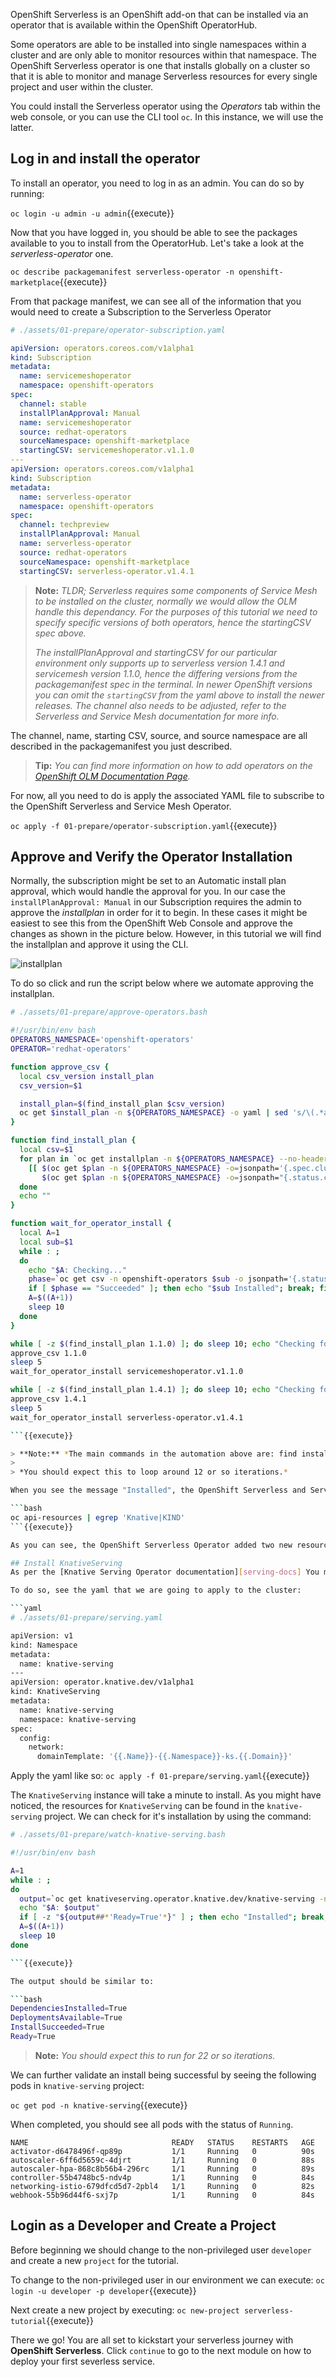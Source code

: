 [olm-docs]: https://docs.openshift.com/container-platform/4.4/operators/olm-adding-operators-to-cluster.html
[serving-docs]: https://github.com/knative/serving-operator#the-knativeserving-custom-resource

OpenShift Serverless is an OpenShift add-on that can be installed via an operator that is available within the OpenShift OperatorHub.

Some operators are able to be installed into single namespaces within a cluster and are only able to monitor resources within that namespace.  The OpenShift Serverless operator is one that installs globally on a cluster so that it is able to monitor and manage Serverless resources for every single project and user within the cluster.

You could install the Serverless operator using the *Operators* tab within the web console, or you can use the CLI tool `oc`.  In this instance, we will use the latter.

## Log in and install the operator
To install an operator, you need to log in as an admin.  You can do so by running:

`oc login -u admin -u admin`{{execute}}

Now that you have logged in, you should be able to see the packages available to you to install from the OperatorHub.  Let's take a look at the *serverless-operator* one.

`oc describe packagemanifest serverless-operator -n openshift-marketplace`{{execute}}

From that package manifest, we can see all of the information that you would need to create a Subscription to the Serverless Operator

```yaml
# ./assets/01-prepare/operator-subscription.yaml

apiVersion: operators.coreos.com/v1alpha1
kind: Subscription
metadata:
  name: servicemeshoperator
  namespace: openshift-operators
spec:
  channel: stable
  installPlanApproval: Manual
  name: servicemeshoperator
  source: redhat-operators
  sourceNamespace: openshift-marketplace
  startingCSV: servicemeshoperator.v1.1.0
---
apiVersion: operators.coreos.com/v1alpha1
kind: Subscription
metadata:
  name: serverless-operator
  namespace: openshift-operators
spec:
  channel: techpreview
  installPlanApproval: Manual
  name: serverless-operator
  source: redhat-operators
  sourceNamespace: openshift-marketplace
  startingCSV: serverless-operator.v1.4.1

```

> **Note:** *TLDR; Serverless requires some components of Service Mesh to be installed on the cluster, normally we would allow the OLM handle this dependancy.  For the purposes of this tutorial we need to specify specific versions of both operators, hence the startingCSV spec above.*
> 
> *The installPlanApproval and startingCSV for our particular environment only supports up to serverless version 1.4.1 and servicemesh version 1.1.0, hence the differing versions from the packagemanifest spec in the terminal.  In newer OpenShift versions you can omit the `startingCSV` from the yaml above to install the newer releases.  The channel also needs to be adjusted, refer to the Serverless and Service Mesh documentation for more info.*

The channel, name, starting CSV, source, and source namespace are all described in the packagemanifest you just described.

> **Tip:** *You can find more information on how to add operators on the [OpenShift OLM Documentation Page][olm-docs].*

For now, all you need to do is apply the associated YAML file to subscribe to the OpenShift Serverless and Service Mesh Operator.

`oc apply -f 01-prepare/operator-subscription.yaml`{{execute}}

## Approve and Verify the Operator Installation
Normally, the subscription might be set to an Automatic install plan approval, which would handle the approval for you.  In our case the `installPlanApproval: Manual` in our Subscription requires the admin to approve the *installplan* in order for it to begin.  In these cases it might be easiest to see this from the OpenShift Web Console and approve the changes as shown in the picture below.  However, in this tutorial we will find the installplan and approve it using the CLI. 

![installplan](/openshift/assets/middleware/serverless/01-prepare/installplan.png "Approve Install Plan")

To do so click and run the script below where we automate approving the installplan.

```bash
# ./assets/01-prepare/approve-operators.bash

#!/usr/bin/env bash
OPERATORS_NAMESPACE='openshift-operators'
OPERATOR='redhat-operators'

function approve_csv {
  local csv_version install_plan
  csv_version=$1

  install_plan=$(find_install_plan $csv_version)
  oc get $install_plan -n ${OPERATORS_NAMESPACE} -o yaml | sed 's/\(.*approved:\) false/\1 true/' | oc replace -f -
}

function find_install_plan {
  local csv=$1
  for plan in `oc get installplan -n ${OPERATORS_NAMESPACE} --no-headers -o name`; do
    [[ $(oc get $plan -n ${OPERATORS_NAMESPACE} -o=jsonpath='{.spec.clusterServiceVersionNames}' | grep -c $csv) -eq 1 && \
       $(oc get $plan -n ${OPERATORS_NAMESPACE} -o=jsonpath="{.status.catalogSources}" | grep -c $OPERATOR) -eq 1 ]] && echo $plan && return 0
  done
  echo ""
}

function wait_for_operator_install {
  local A=1
  local sub=$1
  while : ;
  do
    echo "$A: Checking..."
    phase=`oc get csv -n openshift-operators $sub -o jsonpath='{.status.phase}'`
    if [ $phase == "Succeeded" ]; then echo "$sub Installed"; break; fi
    A=$((A+1))
    sleep 10
  done
}

while [ -z $(find_install_plan 1.1.0) ]; do sleep 10; echo "Checking for service mesh CSV..."; done
approve_csv 1.1.0
sleep 5
wait_for_operator_install servicemeshoperator.v1.1.0

while [ -z $(find_install_plan 1.4.1) ]; do sleep 10; echo "Checking for serverless CSV..."; done
approve_csv 1.4.1
sleep 5
wait_for_operator_install serverless-operator.v1.4.1

```{{execute}}

> **Note:** *The main commands in the automation above are: find installplan - `oc get installplan -n openshift-operators`, and approve installplan - `oc edit <install plan> -n openshift-operators` and change `approved: false` to `approved: true`.*
>
> *You should expect this to loop around 12 or so iterations.*

When you see the message "Installed", the OpenShift Serverless and Service Mesh Opeartors are installed.  We can see the new Serverless resources that are available to the cluster by clicking the script below to run:

```bash
oc api-resources | egrep 'Knative|KIND'
```{{execute}}

As you can see, the OpenShift Serverless Operator added two new resources: `operator.knative.dev` and `servings.knative.dev`.  Next, we need to use these resources to install KnativeServing. 

## Install KnativeServing
As per the [Knative Serving Operator documentation][serving-docs] You must create a `KnativeServing` object to install Knative Serving using the OpenShift Serverless Operator.

To do so, see the yaml that we are going to apply to the cluster:

```yaml
# ./assets/01-prepare/serving.yaml

apiVersion: v1
kind: Namespace
metadata:
  name: knative-serving
---
apiVersion: operator.knative.dev/v1alpha1
kind: KnativeServing
metadata:
  name: knative-serving
  namespace: knative-serving
spec:
  config:
    network:
      domainTemplate: '{{.Name}}-{{.Namespace}}-ks.{{.Domain}}'

```

Apply the yaml like so: `oc apply -f 01-prepare/serving.yaml`{{execute}}

The `KnativeServing` instance will take a minute to install.  As you might have noticed, the resources for `KnativeServing` can be found in the `knative-serving` project.  We can check for it's installation by using the command:

```bash
# ./assets/01-prepare/watch-knative-serving.bash

#!/usr/bin/env bash

A=1
while : ;
do
  output=`oc get knativeserving.operator.knative.dev/knative-serving -n knative-serving --template='{{range .status.conditions}}{{printf "%s=%s\n" .type .status}}{{end}}'`
  echo "$A: $output"
  if [ -z "${output##*'Ready=True'*}" ] ; then echo "Installed"; break; fi;
  A=$((A+1))
  sleep 10
done

```{{execute}}

The output should be similar to:

```bash
DependenciesInstalled=True
DeploymentsAvailable=True
InstallSucceeded=True
Ready=True
``` 

> **Note:** *You should expect this to run for 22 or so iterations.*

We can further validate an install being successful by seeing the following pods in `knative-serving` project:

`oc get pod -n knative-serving`{{execute}}

When completed, you should see all pods with the status of `Running`.

```shell
NAME                                READY   STATUS    RESTARTS   AGE
activator-d6478496f-qp89p           1/1     Running   0          90s
autoscaler-6ff6d5659c-4djrt         1/1     Running   0          88s
autoscaler-hpa-868c8b56b4-296rc     1/1     Running   0          89s
controller-55b4748bc5-ndv4p         1/1     Running   0          84s
networking-istio-679dfcd5d7-2pbl4   1/1     Running   0          82s
webhook-55b96d44f6-sxj7p            1/1     Running   0          84s
```

## Login as a Developer and Create a Project
Before beginning we should change to the non-privileged user `developer` and create a new `project` for the tutorial.

To change to the non-privileged user in our environment we can execute: `oc login -u developer -p developer`{{execute}}

Next create a new project by executing: `oc new-project serverless-tutorial`{{execute}}

There we go! You are all set to kickstart your serverless journey with **OpenShift Serverless**. Click `continue` to go to the next module on how to deploy your first severless service.

